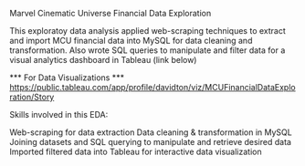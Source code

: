 Marvel Cinematic Universe Financial Data Exploration

This exploratoy data analysis applied web-scraping techniques to extract and import MCU financial data into MySQL for data cleaning and transformation.
Also wrote SQL queries to manipulate and filter data for a visual analytics dashboard in Tableau (link below)

*** For Data Visualizations ***
https://public.tableau.com/app/profile/davidton/viz/MCUFinancialDataExploration/Story 

Skills involved in this EDA:

Web-scraping for data extraction
Data cleaning & transformation in MySQL
Joining datasets and SQL querying to manipulate and retrieve desired data
Imported filtered data into Tableau for interactive data visualization
